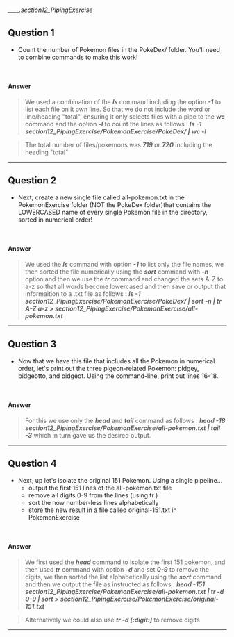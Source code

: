 ###### ____.section12_PipingExercise

## Question 1

* Count the number of Pokemon files in the PokeDex/ folder. You'll need to combine commands to make this work!

<br>

#### Answer

> We used a combination of the **_ls_** command including the option **_-1_** to list each file on it own line. So that we do not include the word or line/heading "total", ensuring it only selects files with a pipe to the **_wc_** command and the option **_-l_** to count the lines as follows : **_ls -1 section12_PipingExercise/PokemonExercise/PokeDex/ | wc -l_** 

> The total number of files/pokemons was **_719_** or **_720_** including the heading "total"

---

## Question 2

* Next, create a new single file called all-pokemon.txt in the PokemonExercise folder (NOT the PokeDex folder)that contains the LOWERCASED name of every single Pokemon file in the directory, sorted in numerical order! 

<br>

#### Answer

> We used the **_ls_** command with option **_-1_** to list only the file names, we then sorted the file numerically using the **_sort_** command with **_-n_** option and then we use the **_tr_** command and changed the sets A-Z to a-z so that all words become lowercased and then save or output that informaition to a .txt file as follows : **_ls -1 section12_PipingExercise/PokemonExercise/PokeDex/ | sort -n | tr A-Z a-z > section12_PipingExercise/PokemonExercise/all-pokemon.txt_**

---

## Question 3

* Now that we have this file that includes all the Pokemon in numerical order, let's print out the three pigeon-related Pokemon: pidgey, pidgeotto, and pidgeot.  Using the command-line, print out lines 16-18. 

<br>

#### Answer

> For this we use only the **_head_** and **_tail_** command as follows : **_head -18 section12_PipingExercise/PokemonExercise/all-pokemon.txt | tail -3_** which in turn gave us the desired output.

---

## Question 4

* Next, up let's isolate the original 151 Pokemon.  Using a single pipeline...
    * output the first 151 lines of the all-pokemon.txt file
    * remove all digits 0-9 from the lines (using tr )
    * sort the now number-less lines alphabetically
    * store the new result in a file called original-151.txt in PokemonExercise

<br>

#### Answer

> We first used the **_head_** command to isolate the first 151 pokemon, and then used **_tr_** command with option **_-d_** and set **_0-9_** to remove the digits, we then sorted the list alphabetically using the **_sort_** command and then we output the file as instructed as follows : **_head -151 section12_PipingExercise/PokemonExercise/all-pokemon.txt | tr -d 0-9 | sort > section12_PipingExercise/PokemonExercise/original-151.txt_**

> Alternatively we could also use **_tr -d [:digit:]_** to remove digits

---

